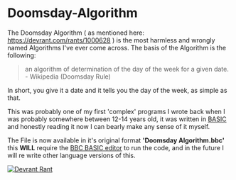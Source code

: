 # Doomsday-Algorithm

The Doomsday Algorithm ( as mentioned here: https://devrant.com/rants/1000628 ) is the most harmless and wrongly named Algorithms I've ever come across.
The basis of the Algorithm is the following:

> an algorithm of determination of the day of the week for a given date. - Wikipedia (Doomsday Rule)

In short, you give it a date and it tells you the day of the week, as simple as that.

This was probably one of my first 'complex' programs I wrote back when I was probably somewhere between 12-14 years old, it was written in [BASIC](https://en.wikipedia.org/wiki/BBC_BASIC) and honestly reading it now I can bearly make any sense of it myself.

The File is now available in it's original format **'Doomsday Algorithm.bbc'** this **WILL** require the [BBC BASIC editor](http://www.bbcbasic.co.uk/bbcbasic.html) to run the code, and in the future I will re write other language versions of this.

[![Devrant Rant](https://devrant.com/rants/1000628/image.png)](https://devrant.com/rants/1000628)
